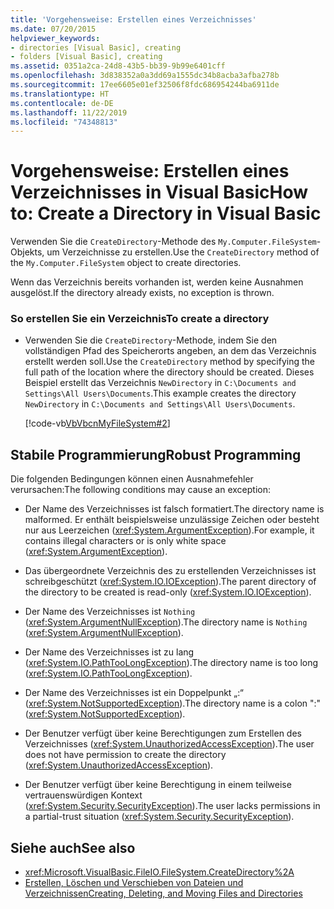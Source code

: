```yaml
---
title: 'Vorgehensweise: Erstellen eines Verzeichnisses'
ms.date: 07/20/2015
helpviewer_keywords:
- directories [Visual Basic], creating
- folders [Visual Basic], creating
ms.assetid: 0351a2ca-24d8-43b5-bb39-9b99e6401cff
ms.openlocfilehash: 3d838352a0a3dd69a1555dc34b8acba3afba278b
ms.sourcegitcommit: 17ee6605e01ef32506f8fdc686954244ba6911de
ms.translationtype: HT
ms.contentlocale: de-DE
ms.lasthandoff: 11/22/2019
ms.locfileid: "74348813"
---
```

# <a name="how-to-create-a-directory-in-visual-basic"></a><span data-ttu-id="1b6b7-102">Vorgehensweise: Erstellen eines Verzeichnisses in Visual Basic</span><span class="sxs-lookup"><span data-stu-id="1b6b7-102">How to: Create a Directory in Visual Basic</span></span>

<span data-ttu-id="1b6b7-103">Verwenden Sie die `CreateDirectory`-Methode des `My.Computer.FileSystem`-Objekts, um Verzeichnisse zu erstellen.</span><span class="sxs-lookup"><span data-stu-id="1b6b7-103">Use the `CreateDirectory` method of the `My.Computer.FileSystem` object to create directories.</span></span>  
  
 <span data-ttu-id="1b6b7-104">Wenn das Verzeichnis bereits vorhanden ist, werden keine Ausnahmen ausgelöst.</span><span class="sxs-lookup"><span data-stu-id="1b6b7-104">If the directory already exists, no exception is thrown.</span></span>  
  
### <a name="to-create-a-directory"></a><span data-ttu-id="1b6b7-105">So erstellen Sie ein Verzeichnis</span><span class="sxs-lookup"><span data-stu-id="1b6b7-105">To create a directory</span></span>  
  
- <span data-ttu-id="1b6b7-106">Verwenden Sie die `CreateDirectory`-Methode, indem Sie den vollständigen Pfad des Speicherorts angeben, an dem das Verzeichnis erstellt werden soll.</span><span class="sxs-lookup"><span data-stu-id="1b6b7-106">Use the `CreateDirectory` method by specifying the full path of the location where the directory should be created.</span></span> <span data-ttu-id="1b6b7-107">Dieses Beispiel erstellt das Verzeichnis `NewDirectory` in `C:\Documents and Settings\All Users\Documents`.</span><span class="sxs-lookup"><span data-stu-id="1b6b7-107">This example creates the directory `NewDirectory` in `C:\Documents and Settings\All Users\Documents`.</span></span>  
  
     [!code-vb[VbVbcnMyFileSystem#2](~/samples/snippets/visualbasic/VS_Snippets_VBCSharp/VbVbcnMyFileSystem/VB/Class1.vb#2)]  
  
## <a name="robust-programming"></a><span data-ttu-id="1b6b7-108">Stabile Programmierung</span><span class="sxs-lookup"><span data-stu-id="1b6b7-108">Robust Programming</span></span>  

 <span data-ttu-id="1b6b7-109">Die folgenden Bedingungen können einen Ausnahmefehler verursachen:</span><span class="sxs-lookup"><span data-stu-id="1b6b7-109">The following conditions may cause an exception:</span></span>  
  
- <span data-ttu-id="1b6b7-110">Der Name des Verzeichnisses ist falsch formatiert.</span><span class="sxs-lookup"><span data-stu-id="1b6b7-110">The directory name is malformed.</span></span> <span data-ttu-id="1b6b7-111">Er enthält beispielsweise unzulässige Zeichen oder besteht nur aus Leerzeichen (<xref:System.ArgumentException>).</span><span class="sxs-lookup"><span data-stu-id="1b6b7-111">For example, it contains illegal characters or is only white space (<xref:System.ArgumentException>).</span></span>  
  
- <span data-ttu-id="1b6b7-112">Das übergeordnete Verzeichnis des zu erstellenden Verzeichnisses ist schreibgeschützt (<xref:System.IO.IOException>).</span><span class="sxs-lookup"><span data-stu-id="1b6b7-112">The parent directory of the directory to be created is read-only (<xref:System.IO.IOException>).</span></span>  
  
- <span data-ttu-id="1b6b7-113">Der Name des Verzeichnisses ist `Nothing` (<xref:System.ArgumentNullException>).</span><span class="sxs-lookup"><span data-stu-id="1b6b7-113">The directory name is `Nothing` (<xref:System.ArgumentNullException>).</span></span>  
  
- <span data-ttu-id="1b6b7-114">Der Name des Verzeichnisses ist zu lang (<xref:System.IO.PathTooLongException>).</span><span class="sxs-lookup"><span data-stu-id="1b6b7-114">The directory name is too long (<xref:System.IO.PathTooLongException>).</span></span>  
  
- <span data-ttu-id="1b6b7-115">Der Name des Verzeichnisses ist ein Doppelpunkt „:“ (<xref:System.NotSupportedException>).</span><span class="sxs-lookup"><span data-stu-id="1b6b7-115">The directory name is a colon ":" (<xref:System.NotSupportedException>).</span></span>  
  
- <span data-ttu-id="1b6b7-116">Der Benutzer verfügt über keine Berechtigungen zum Erstellen des Verzeichnisses (<xref:System.UnauthorizedAccessException>).</span><span class="sxs-lookup"><span data-stu-id="1b6b7-116">The user does not have permission to create the directory (<xref:System.UnauthorizedAccessException>).</span></span>  
  
- <span data-ttu-id="1b6b7-117">Der Benutzer verfügt über keine Berechtigung in einem teilweise vertrauenswürdigen Kontext (<xref:System.Security.SecurityException>).</span><span class="sxs-lookup"><span data-stu-id="1b6b7-117">The user lacks permissions in a partial-trust situation (<xref:System.Security.SecurityException>).</span></span>  
  
## <a name="see-also"></a><span data-ttu-id="1b6b7-118">Siehe auch</span><span class="sxs-lookup"><span data-stu-id="1b6b7-118">See also</span></span>

- <xref:Microsoft.VisualBasic.FileIO.FileSystem.CreateDirectory%2A>
- [<span data-ttu-id="1b6b7-119">Erstellen, Löschen und Verschieben von Dateien und Verzeichnissen</span><span class="sxs-lookup"><span data-stu-id="1b6b7-119">Creating, Deleting, and Moving Files and Directories</span></span>](../../../../visual-basic/developing-apps/programming/drives-directories-files/creating-deleting-and-moving-files-and-directories.md)
